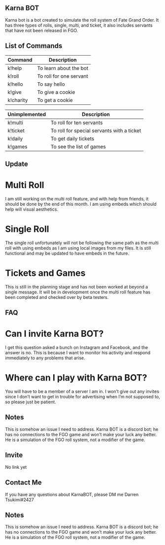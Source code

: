 ## Karna BOT

Karna bot is a bot created to simulate the roll system of Fate Grand Order. It has three types of rolls, single, multi, and ticket, it also includes servants that have not been released in FGO.

## List of Commands

| Command | Description |
| ------------- | ------------- |
| k!help  | To learn about the bot  |
| k!roll  | To roll for one servant  |
| k!hello  | To say hello  |
| k!give  | To give a cookie  |
| k!charity  | To get a cookie  |	

| Unimplemented | Description |
| ------------- | ------------- |
| k!multi  | To roll for ten servants  |
| k!ticket| To roll for special servants with a ticket  |
| k!daily| To get daily tickets  |
| k!games | To see the list of games  |

## Update

# Multi Roll

I am still working on the multi roll feature, and with help from friends, it should be done by the end of this month. I am using embeds which should help will visual aesthetics. 

# Single Roll

The single roll unfortunately will not be following the same path as the multi roll with using embeds as I am using local images from my files. It is still functional and may be updated to have embeds in the future.

# Tickets and Games

This is still in the planning stage and has not been worked at beyond a single message. It will be in development once the multi roll feature has been completed and checked over by beta testers.

## FAQ

# Can I invite Karna BOT?

I get this question asked a bunch on Instagram and Facebook, and the answer is no. This is because I want to monitor his activity and respond immediately to any problems that arise.

# Where can I play with Karna BOT?

You will have to be a member of a server I am in. I won’t give out any invites since I don’t want to get in trouble for advertising when I’m not supposed to, so please just be patient.

## Notes

This is somehow an issue I need to address. Karna BOT is a discord bot; he has no connections to the FGO game and won’t make your luck any better. He is a simulation of the FGO roll system, not a modifier of the game. 

## Invite

No link yet

## Contact Me

If you have any questions about KarnaBOT, please DM me Darren Tsukimi#2427

## Notes

This is somehow an issue I need to address. Karna BOT is a discord bot; he has no connections to the FGO game and won’t make your luck any better. He is a simulation of the FGO roll system, not a modifier of the game. 
